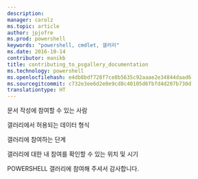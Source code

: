 ```yaml
---
description: 
manager: carolz
ms.topic: article
author: jpjofre
ms.prod: powershell
keywords: "powershell, cmdlet, 갤러리"
ms.date: 2016-10-14
contributor: manikb
title: contributing_to_psgallery_documentation
ms.technology: powershell
ms.openlocfilehash: e4db8bdf728f7ce8b5635c92aaae2e34844daad6
ms.sourcegitcommit: c732e3ee6d2e0e9cd8c40105d6fbfd4d207b730d
translationtype: HT
---
```

문서 작성에 참여할 수 있는 사람

갤러리에서 허용되는 데이터 형식

갤러리에 참여하는 단계

갤러리에 대한 내 참여를 확인할 수 있는 위치 및 시기

POWERSHELL 갤러리에 참여해 주셔서 감사합니다.

